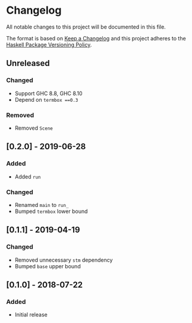 # Changelog

All notable changes to this project will be documented in this file.

The format is based on [Keep a Changelog](http://keepachangelog.com/)
and this project adheres to the [Haskell Package Versioning Policy](https://pvp.haskell.org/).

## Unreleased

### Changed
- Support GHC 8.8, GHC 8.10
- Depend on `termbox ==0.3`

### Removed
- Removed `Scene`

## [0.2.0] - 2019-06-28

### Added
- Added `run`

### Changed
- Renamed `main` to `run_`
- Bumped `termbox` lower bound

## [0.1.1] - 2019-04-19

### Changed
- Removed unnecessary `stm` dependency
- Bumped `base` upper bound

## [0.1.0] - 2018-07-22

### Added
- Initial release

